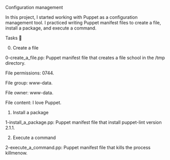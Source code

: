 Configuration management

In this project, I started working with Puppet as a configuration management tool. I practiced writing Puppet manifest files to create a file, install a package, and execute a command.



Tasks 📃

0. Create a file



0-create_a_file.pp: Puppet manifest file that creates a file school in the /tmp directory.

File permissions: 0744.

File group: www-data.

File owner: www-data.

File content: I love Puppet.

1. Install a package



1-install_a_package.pp: Puppet manifest file that install puppet-lint version 2.1.1.

2. Execute a command



2-execute_a_command.pp: Puppet manifest file that kills the process killmenow. 
